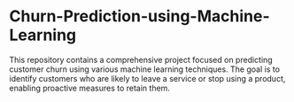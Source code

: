 # Churn-Prediction-using-Machine-Learning
This repository contains a comprehensive project focused on predicting customer churn using various machine learning techniques. The goal is to identify customers who are likely to leave a service or stop using a product, enabling proactive measures to retain them.
